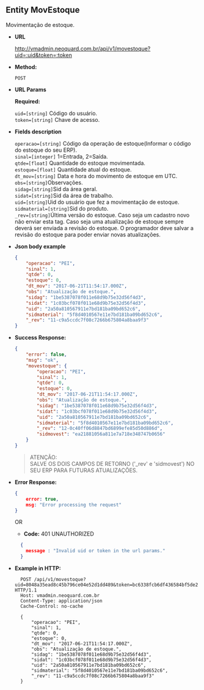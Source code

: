 **Entity MovEstoque**
----
  Movimentação de estoque.

* **URL**

  http://vmadmin.neoquard.com.br/api/v1/movestoque?uid=:uid&token=:token

* **Method:**

  `POST`
  
*  **URL Params**

   **Required:**
   
   `uid=[string]` Código do usuário. <br />
   `token=[string]` Chave de acesso.

* **Fields description**

    `operacao=[string]` Código da operação de estoque(Informar o código do estoque do seu ERP).<br/>
    `sinal=[integer]` 1=Entrada, 2=Saída.<br/>
    `qtde=[float]`  Quantidade do estoque movimentada.<br/>
    `estoque=[float]` Quantidade atual do estoque.<br/>
    `dt_mov=[string]` Data e hora do movimento de estoque em UTC.<br/>
    `obs=[string]`Observações.<br/>
    `sidag=[string]`Sid da área geral.<br/>
    `sidat=[string]`Sid da área de trabalho.<br/>
    `uid=[string]`Uid do usuário que fez a movimentação de estoque.<br/>
    `sidmaterial=[string]`Sid do produto.<br/>
    `_rev=[string]`Última versão do estoque. Caso seja um cadastro novo não enviar esta tag. Caso seja uma atualização de estoque sempre deverá ser enviada a revisão do estoque. O programador deve salvar a revisão do estoque para
    poder enviar novas atualizações.<br/>

* **Json body example**
    ```json
    {
        "operacao": "PEI",
        "sinal": 1,
        "qtde": 0,
        "estoque": 0,
        "dt_mov": "2017-06-21T11:54:17.000Z",
        "obs": "Atualização de estoque.",
        "sidag": "1be5387078f011e68d9b75e32d56f4d3",
        "sidat": "1c03bcf078f011e68d9b75e32d56f4d3",
        "uid": "2a50a810567911e7bd181ba09bd652c6",
        "sidmaterial": "5f8d4010567e11e7bd181ba09bd652c6",
        "_rev": "11-c9a5ccdc7f08c7266b675804a8baa9f3"
    }
    ```



* **Success Response:**
 
    ```json
    {
        "error": false,
        "msg": "ok",
        "movestoque": {
            "operacao": "PEI",
            "sinal": 1,
            "qtde": 0,
            "estoque": 0,
            "dt_mov": "2017-06-21T11:54:17.000Z",
            "obs": "Atualização de estoque.",
            "sidag": "1be5387078f011e68d9b75e32d56f4d3",
            "sidat": "1c03bcf078f011e68d9b75e32d56f4d3",
            "uid": "2a50a810567911e7bd181ba09bd652c6",
            "sidmaterial": "5f8d4010567e11e7bd181ba09bd652c6",
            "_rev": "12-0c40ff06d8847bd6899efe85d50d886d",
            "sidmovest": "ea21881056a811e7a718e348747b0656"
        }
    }
    ```
    >ATENÇÃO:<br>
    >SALVE OS DOIS CAMPOS DE RETORNO ('_rev' e 'sidmovest') NO SEU ERP PARA FUTURAS ATUALIZAÇÕES.
 
  
* **Error Response:**

    ```json
    { 
        error: true, 
        msg: "Error processing the request"
    } 
    ```

  OR

  * **Code:** 401 UNAUTHORIZED <br />
   ```json
     { 
       message : "Invalid uid or token in the url params." 
     } 
    ```
* **Example in HTTP:**

  ```HTTP
    POST /api/v1/movestoque?uid=8048a35ead8c45b796ce04e52d1dd489&token=bc6338fcb6df436584bf5de2f11a98ae HTTP/1.1
    Host: vmadmin.neoquard.com.br
    Content-Type: application/json
    Cache-Control: no-cache

    {
        "operacao": "PEI",
        "sinal": 1,
        "qtde": 0,
        "estoque": 0,
        "dt_mov": "2017-06-21T11:54:17.000Z",
        "obs": "Atualização de estoque.",
        "sidag": "1be5387078f011e68d9b75e32d56f4d3",
        "sidat": "1c03bcf078f011e68d9b75e32d56f4d3",
        "uid": "2a50a810567911e7bd181ba09bd652c6",
        "sidmaterial": "5f8d4010567e11e7bd181ba09bd652c6",
        "_rev": "11-c9a5ccdc7f08c7266b675804a8baa9f3"
    }
    ```
